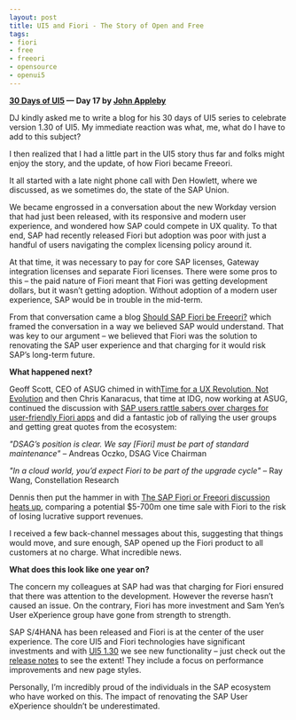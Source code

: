 ```yaml
---
layout: post
title: UI5 and Fiori - The Story of Open and Free
tags:
- fiori
- free
- freeori
- opensource
- openui5
---
```


**[30 Days of UI5](/blog/posts/2015/07/04/30-days-of-ui5/) &mdash; Day 17 by [John Appleby](https://twitter.com/applebyj)** 

DJ kindly asked me to write a blog for his 30 days of UI5 series to celebrate version 1.30 of UI5. My immediate reaction was what, me, what do I have to add to this subject?

I then realized that I had a little part in the UI5 story thus far and folks might enjoy the story, and the update, of how Fiori became Freeori.

It all started with a late night phone call with Den Howlett, where we discussed, as we sometimes do, the state of the SAP Union.

We became engrossed in a conversation about the new Workday version that had just been released, with its responsive and modern user experience, and wondered how SAP could compete in UX quality. To that end, SAP had recently released Fiori but adoption was poor with just a handful of users navigating the complex licensing policy around it.

At that time, it was necessary to pay for core SAP licenses, Gateway integration licenses and separate Fiori licenses. There were some pros to this – the paid nature of Fiori meant that Fiori was getting development dollars, but it wasn’t getting adoption. Without adoption of a modern user experience, SAP would be in trouble in the mid-term.

From that conversation came a blog [Should SAP Fiori be Freeori?](http://diginomica.com/2014/02/05/sap-fiori-freeori) which framed the conversation in a way we believed SAP would understand. That was key to our argument – we believed that Fiori was the solution to renovating the SAP user experience and that charging for it would risk SAP’s long-term future.

**What happened next?**

Geoff Scott, CEO of ASUG chimed in with[Time for a UX Revolution, Not Evolution](http://www.asugnews.com/article/time-for-a-ux-revolution-not-evolution) and then Chris Kanaracus, that time at IDG, now working at ASUG, continued the discussion with [SAP users rattle sabers over charges for user-friendly Fiori apps](http://www.pcworld.com/article/2143980/sap-users-rattle-sabers-over-charges-for-userfriendly-fiori-apps.html) and did a fantastic job of rallying the user groups and getting great quotes from the ecosystem:

*"DSAG’s position is clear. We say [Fiori] must be part of standard maintenance"* – Andreas Oczko, DSAG Vice Chairman

*"In a cloud world, you’d expect Fiori to be part of the upgrade cycle"* – Ray Wang, Constellation Research

Dennis then put the hammer in with [The SAP Fiori or Freeori discussion heats up](http://diginomica.com/2014/04/15/sap-fiori-freeori-discussion-heats), comparing a potential $5-700m one time sale with Fiori to the risk of losing lucrative support revenues.

I received a few back-channel messages about this, suggesting that things would move, and sure enough, SAP opened up the Fiori product to all customers at no charge. What incredible news.

**What does this look like one year on?**

The concern my colleagues at SAP had was that charging for Fiori ensured that there was attention to the development. However the reverse hasn’t caused an issue. On the contrary, Fiori has more investment and Sam Yen’s User eXperience group have gone from strength to strength.

SAP S/4HANA has been released and Fiori is at the center of the user experience. The core UI5 and Fiori technologies have significant investments and with [UI5 1.30](https://openui5.hana.ondemand.com/) we see new functionality – just check out the [release notes](https://openui5beta.hana.ondemand.com/#releasenotes.html) to see the extent! They include a focus on performance improvements and new page styles.

Personally, I’m incredibly proud of the individuals in the SAP ecosystem who have worked on this. The impact of renovating the SAP User eXperience shouldn’t be underestimated.


